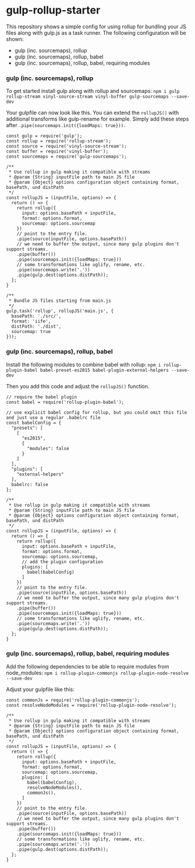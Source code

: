 # gulp-rollup-starter
This repository shows a simple config for using rollup for bundling your JS files along with gulp.js as a task runner.
The following configuration will be shown:
* gulp (inc. sourcemaps), rollup 
* gulp (inc. sourcemaps), rollup, babel
* gulp (inc. sourcemaps), rollup, babel, requiring modules

### gulp (inc. sourcemaps), rollup 
To get started install gulp along with rollup and sourcemaps:
`npm i gulp rollup-stream vinyl-source-stream vinyl-buffer gulp-sourcemaps --save-dev`

Your gulpfile can now look like this. You can extend the `rollupJS()` with additional transforms like gulp-rename for example.
Simply add these steps after `.pipe(sourcemaps.init({loadMaps: true}))`.
```
const gulp = require('gulp');
const rollup = require('rollup-stream');
const source = require('vinyl-source-stream');
const buffer = require('vinyl-buffer');
const sourcemaps = require('gulp-sourcemaps');

/**
 * Use rollup in gulp making it compatible with streams
 * @param {String} inputFile path to main JS file
 * @param {Object} options configuration object containing format, basePath, und distPath
 */
const rollupJS = (inputFile, options) => {
  return () => {
    return rollup({
      input: options.basePath + inputFile,
      format: options.format,
      sourcemap: options.sourcemap
    })
    // point to the entry file.
    .pipe(source(inputFile, options.basePath))
    // we need to buffer the output, since many gulp plugins don't support streams.
    .pipe(buffer())
    .pipe(sourcemaps.init({loadMaps: true}))
    // some transformations like uglify, rename, etc.
    .pipe(sourcemaps.write('.'))
    .pipe(gulp.dest(options.distPath));
  };
}

/**
 * Bundle JS files starting from main.js
 */
gulp.task('rollup', rollupJS('main.js', {
  basePath: './src/',
  format: 'iife',
  distPath: './dist',
  sourcemap: true
}));
```

### gulp (inc. sourcemaps), rollup, babel
Install the following modules to combine babel with rollup:
`npm i rollup-plugin-babel babel-preset-es2015 babel-plugin-external-helpers --save-dev`

Then you add this code and adjust the `rollupJS()` function.
```
// require the babel plugin
const babel = require('rollup-plugin-babel');

// use explicit babel config for rollup, but you could omit this file and just use a regular .babelrc file
const babelConfig = {
  "presets": [
    [
      "es2015",
      {
        "modules": false
      }
    ]
  ],
  "plugins": [
    "external-helpers"
  ],
  babelrc: false
};

/**
 * Use rollup in gulp making it compatible with streams
 * @param {String} inputFile path to main JS file
 * @param {Object} options configuration object containing format, basePath, und distPath
 */
const rollupJS = (inputFile, options) => {
  return () => {
    return rollup({
      input: options.basePath + inputFile,
      format: options.format,
      sourcemap: options.sourcemap,
      // add the plugin configuration
      plugins: [
        babel(babelConfig)
      ]
    })
    // point to the entry file.
    .pipe(source(inputFile, options.basePath))
    // we need to buffer the output, since many gulp plugins don't support streams.
    .pipe(buffer())
    .pipe(sourcemaps.init({loadMaps: true}))
    // some transformations like uglify, rename, etc.
    .pipe(sourcemaps.write('.'))
    .pipe(gulp.dest(options.distPath));
  };
}
```

### gulp (inc. sourcemaps), rollup, babel, requiring modules
Add the following dependencies to be able to require modules from node_modules:
`npm i rollup-plugin-commonjs rollup-plugin-node-resolve --save-dev`

Adjust your gulpfile like this:
```
const commonJs = require('rollup-plugin-commonjs');
const resolveNodeModules = require('rollup-plugin-node-resolve');

/**
 * Use rollup in gulp making it compatible with streams
 * @param {String} inputFile path to main JS file
 * @param {Object} options configuration object containing format, basePath, und distPath
 */
const rollupJS = (inputFile, options) => {
  return () => {
    return rollup({
      input: options.basePath + inputFile,
      format: options.format,
      sourcemap: options.sourcemap,
      plugins: [
        babel(babelConfig),
        resolveNodeModules(),
        commonJs(),
      ]
    })
    // point to the entry file.
    .pipe(source(inputFile, options.basePath))
    // we need to buffer the output, since many gulp plugins don't support streams.
    .pipe(buffer())
    .pipe(sourcemaps.init({loadMaps: true}))
    // some transformations like uglify, rename, etc.
    .pipe(sourcemaps.write('.'))
    .pipe(gulp.dest(options.distPath));
  };
}
```
